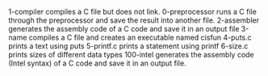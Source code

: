 1-compiler compiles a C file but does not link.
0-preprocessor runs a C file through the preprocessor and save the result into another file.
2-assembler generates the assembly code of a C code and save it in an output file
3-name compiles a C file and creates an executable named cisfun
4-puts.c prints a text using puts
5-printf.c prints a statement using printf
6-size.c prints sizes of different data types
100-intel  generates the assembly code (Intel syntax) of a C code and save it in an output file.

